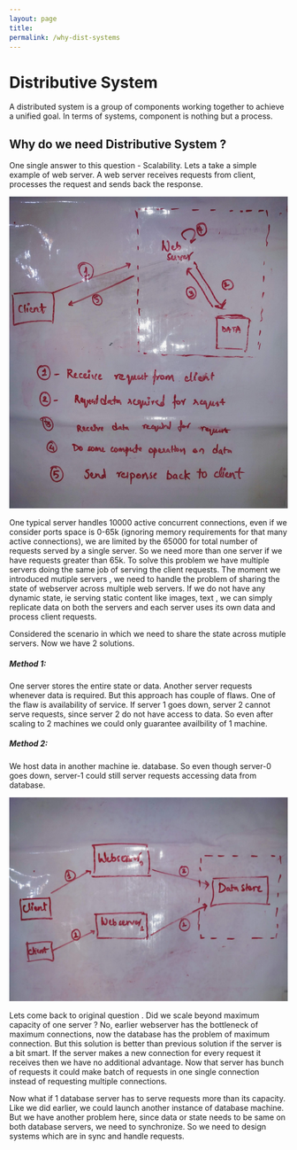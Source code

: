 ```yaml
---
layout: page
title: 
permalink: /why-dist-systems
---
```


# Distributive System

A distributed system is a group of components working together to achieve a unified goal. In terms of systems, component is nothing but a process. 

## Why do we need Distributive System ?

One single answer to this question - Scalability. Lets a take a simple example of web server. A web server receives requests from client, processes the request and sends back the response. 

![Web Server Example](https://raw.githubusercontent.com/ramtejatadishetti/ramtejatadishetti.github.io/master/_images/webserver.jpg)

One typical server handles 10000 active concurrent connections, even if we consider  ports space is 0-65k (ignoring memory requirements for that many active connections), we are limited by the 65000 for total number of requests served by a single server. So we need more than one server if we have requests greater than 65k. To solve this problem we have multiple servers doing the same job of serving the client requests. The moment we introduced mutiple servers , we need to handle the problem of sharing the state of webserver across multiple web servers. If we do not have any dynamic state,  ie serving static content like images, text , we can simply replicate data on both the servers and each server uses its own data and process client requests.

Considered the scenario in which we need to share the state across mutiple servers. Now we have 2 solutions.

##### Method 1:

One server stores the entire state or data. Another server requests whenever data is required. But this approach has couple of flaws.
One of the flaw is availability of service. If server 1 goes down, server 2 cannot serve requests, since server 2 do not have access to data. So even after scaling to 2 machines we could only guarantee availbility of 1 machine.

##### Method 2:
We host data in another machine ie. database. So even though server-0 goes down, server-1 could still server requests accessing data from database.

![Web Server with machine Example](https://raw.githubusercontent.com/ramtejatadishetti/ramtejatadishetti.github.io/master/_images/wrong-way-scaling-webserver.jpg)

Lets come back to original question . Did we scale beyond maximum capacity of one server ? No, earlier webserver has the bottleneck of maximum connections, now the database has the problem of maximum connection. But this solution is better than previous solution if the server is a bit smart. If the server makes a new connection for every request it receives then we have no additional advantage. Now that server has bunch of requests it could make batch of requests in one single connection instead of requesting multiple connections. 

Now what if 1 database server has to serve requests more than its capacity. Like we did earlier, we could launch another instance of database machine. But we have another problem here, since data or state needs to be same on both database servers, we need to synchronize. So we need to design systems which are in sync and handle requests.


